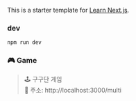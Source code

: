 This is a starter template for [Learn Next.js](https://nextjs.org/learn).

### dev

    npm run dev

### 🎮 Game

> 🕹 구구단 게임  
> 📍 주소: http://localhost:3000/multi
